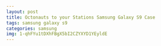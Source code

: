 ```yaml
---
layout: post
title: Octonauts to your Stations Samsung Galaxy S9 Case
tags: samsung galaxy s9
categories: samsung
img: 1-qhFYu1tDXhFBgX5bI2CZYXYD1YEyldE
---
```

